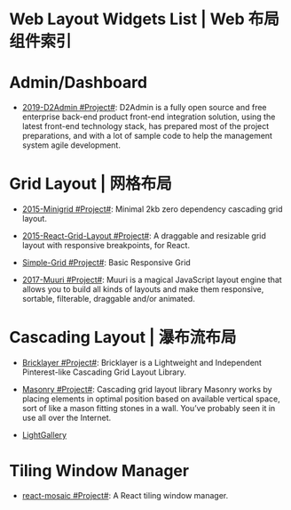 # Web Layout Widgets List | Web 布局组件索引

# Admin/Dashboard

- [2019-D2Admin #Project#](https://github.com/d2-projects/d2-admin): D2Admin is a fully open source and free enterprise back-end product front-end integration solution, using the latest front-end technology stack, has prepared most of the project preparations, and with a lot of sample code to help the management system agile development.

# Grid Layout | 网格布局

- [2015-Minigrid #Project#](https://github.com/henriquea/minigrid): Minimal 2kb zero dependency cascading grid layout.

- [2015-React-Grid-Layout #Project#](https://github.com/STRML/react-grid-layout): A draggable and resizable grid layout with responsive breakpoints, for React.

- [Simple-Grid #Project#](https://github.com/ThisIsDallas/Simple-Grid): Basic Responsive Grid

- [2017-Muuri #Project#](https://github.com/haltu/muuri): Muuri is a magical JavaScript layout engine that allows you to build all kinds of layouts and make them responsive, sortable, filterable, draggable and/or animated.

# Cascading Layout | 瀑布流布局

- [Bricklayer #Project#](https://github.com/ademilter/bricklayer): Bricklayer is a Lightweight and Independent Pinterest-like Cascading Grid Layout Library.

- [Masonry #Project#](https://github.com/desandro/masonry): Cascading grid layout library Masonry works by placing elements in optimal position based on available vertical space, sort of like a mason fitting stones in a wall. You’ve probably seen it in use all over the Internet.

- [LightGallery](https://sachinchoolur.github.io/lightgallery.js/)

# Tiling Window Manager

- [react-mosaic #Project#](https://github.com/nomcopter/react-mosaic): A React tiling window manager.
